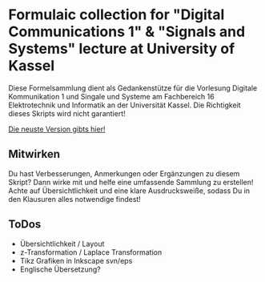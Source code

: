 # Formulaic collection for "Digital Communications 1" & "Signals and Systems" lecture at University of Kassel

Diese Formelsammlung dient als Gedankenstütze für die Vorlesung Digitale Kommunikation 1 und Singale und Systeme am Fachbereich 16 Elektrotechnik und Informatik an der Universität Kassel. Die Richtigkeit dieses Skripts wird nicht garantiert! 

[Die neuste Version gibts hier!](https://github.com/ChrisHoyer/Formelsammlung_SUS_DK1/raw/master/Version_1_2.pdf)

## Mitwirken

Du hast Verbesserungen, Anmerkungen oder Ergänzungen zu diesem Skript? Dann wirke mit und helfe eine umfassende Sammlung zu erstellen! Achte auf Übersichtlichkeit und eine klare Ausdrucksweiße, sodass Du in den Klausuren alles notwendige findest!

## ToDos

- Übersichtlichkeit / Layout
- z-Transformation / Laplace Transformation
- Tikz Grafiken in Inkscape svn/eps
- Englische Übersetzung?

